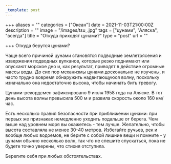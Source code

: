 ```yaml
---
_template: post
---
```





+++
aliases = ""
categories = ["Океан"]
date = 2021-11-03T21:00:00Z
description = ""
image = "/images/tsu_.jpg"
tags = ["цунами", "Аляска", "всегда"]
title = "Откуда приходят цунами?"
type = "post"
url = ""

+++
Откуда берутся цунами?  
  
Чаще всего причиной цунами становятся подводные землетрясения и извержения подводных вулканов, которые резко поднимают или опускают морское дно и, как результат, приводят в действие огромные массы воды. До сих пор механизмы цунами досконально не изучены, и часто трудно вовремя обнаружить надвигающуюся волну, поскольку изначально она недостаточно высока, чтобы начинать бить тревогу.  
  
Цунами-рекордсмен зафиксировано 9 июля 1958 года на Аляске. В тот день высота волны превысила 500 м и развила скорость около 160 км/час.  
  
Есть несколько правил безопасности при приближении цунами: при первых же признаках немедленно уходить подальше от берега. Чем выше над уровнем моря вы окажетесь - тем лучше. Желательно, чтобы высота составляла не менее 30-40 метров. Избегайте ручьев, рек и вообще любых водоемов, не берите с собой лишние вещи и помните - у цунами обычно несколько волн, так что не спешите спускаться, пока не будете точно уверены, что стихия отступила.  
  
Берегите себя при любых обстоятельствах.
